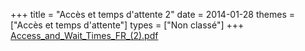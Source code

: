 +++
title = "Accès et temps d'attente 2"
date = 2014-01-28
themes = ["Accès et temps d'attente"]
types = ["Non classé"]
+++
[Access_and_Wait_Times_FR_(2).pdf](/files/Access_and_Wait_Times_FR_(2).pdf)
